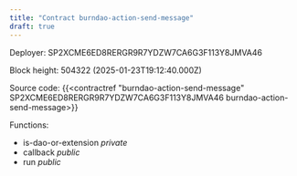 ```yaml
---
title: "Contract burndao-action-send-message"
draft: true
---
```

Deployer: SP2XCME6ED8RERGR9R7YDZW7CA6G3F113Y8JMVA46


 



Block height: 504322 (2025-01-23T19:12:40.000Z)

Source code: {{<contractref "burndao-action-send-message" SP2XCME6ED8RERGR9R7YDZW7CA6G3F113Y8JMVA46 burndao-action-send-message>}}

Functions:

* is-dao-or-extension _private_
* callback _public_
* run _public_
